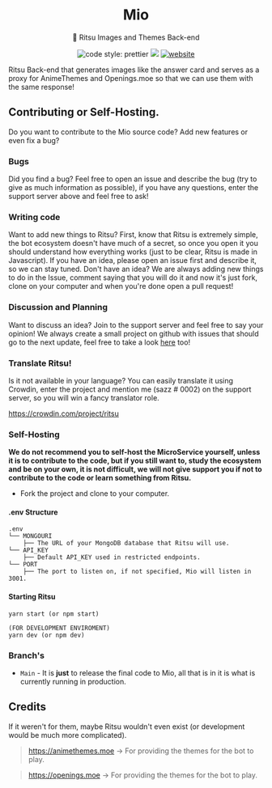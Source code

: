 <h1 align="center">Mio</h1>

<p align="center">📡 Ritsu Images and Themes Back-end</p>

<p align="center">
<img alt="code style: prettier" src="https://img.shields.io/badge/code_style-prettier-ff69b4.svg?style=flat-square"></a>
<a href="https://discord.gg/XuDysZg"><img src="https://discordapp.com/api/guilds/764929033723969567/widget.png"></a>
<a href="https://ritsu.sazz.fail"><img alt="website" src="https://img.shields.io/badge/website-Ritsu-ff3860"></a>
<br>
</p>

Ritsu Back-end that generates images like the answer card and serves as a proxy for AnimeThemes and Openings.moe so that we can use them with the same response!

## Contributing or Self-Hosting.

Do you want to contribute to the Mio source code? Add new features or even fix a bug?

### Bugs

Did you find a bug? Feel free to open an issue and describe the bug (try to give as much information as possible), if you have any questions, enter the support server above and feel free to ask!

### Writing code

Want to add new things to Ritsu? First, know that Ritsu is extremely simple, the bot ecosystem doesn't have much of a secret, so once you open it you should understand how everything works (just to be clear, Ritsu is made in Javascript). If you have an idea, please open an issue first and describe it, so we can stay tuned. Don't have an idea? We are always adding new things to do in the Issue, comment saying that you will do it and now it's just fork, clone on your computer and when you're done open a pull request!

### Discussion and Planning

Want to discuss an idea? Join to the support server and feel free to say your opinion! We always create a small project on github with issues that should go to the next update, feel free to take a look [here](https://github.com/orgs/RitsuProject/projects) too!

### Translate Ritsu!

Is it not available in your language? You can easily translate it using Crowdin, enter the project and mention me (sazz # 0002) on the support server, so you will win a fancy translator role.

https://crowdin.com/project/ritsu

### Self-Hosting

**We do not recommend you to self-host the MicroService yourself, unless it is to contribute to the code, but if you still want to, study the ecosystem and be on your own, it is not difficult, we will not give support you if not to contribute to the code or learn something from Ritsu.**

- Fork the project and clone to your computer.

#### .env Structure

```ascii
.env
└── MONGOURI
    ├── The URL of your MongoDB database that Ritsu will use.
└── API_KEY
    ├── Default API_KEY used in restricted endpoints.
└── PORT
    ├── The port to listen on, if not specified, Mio will listen in 3001.
```

#### Starting Ritsu

```
yarn start (or npm start)

(FOR DEVELOPMENT ENVIROMENT)
yarn dev (or npm dev)
```

### Branch's

- `Main` - It is **just** to release the final code to Mio, all that is in it is what is currently running in production.

## Credits

If it weren't for them, maybe Ritsu wouldn't even exist (or development would be much more complicated).

> https://animethemes.moe -> For providing the themes for the bot to play.

> https://openings.moe -> For providing the themes for the bot to play.
